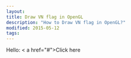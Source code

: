 ```yaml
---
layout:
title: Draw VN flag in OpenGL
description: "How to Draw VN flag in OpenGL?"
modified: 2015-05-12
tags: 
---
```


Hello: 
< a href="#">Click here</a>
